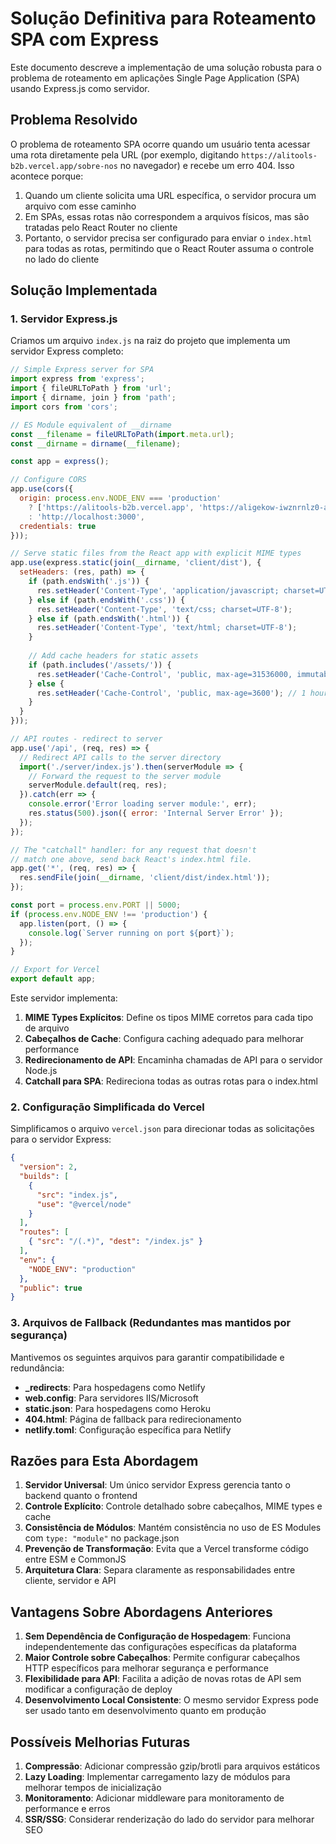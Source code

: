 # Solução Definitiva para Roteamento SPA com Express

Este documento descreve a implementação de uma solução robusta para o problema de roteamento em aplicações Single Page Application (SPA) usando Express.js como servidor.

## Problema Resolvido

O problema de roteamento SPA ocorre quando um usuário tenta acessar uma rota diretamente pela URL (por exemplo, digitando `https://alitools-b2b.vercel.app/sobre-nos` no navegador) e recebe um erro 404. Isso acontece porque:

1. Quando um cliente solicita uma URL específica, o servidor procura um arquivo com esse caminho
2. Em SPAs, essas rotas não correspondem a arquivos físicos, mas são tratadas pelo React Router no cliente
3. Portanto, o servidor precisa ser configurado para enviar o `index.html` para todas as rotas, permitindo que o React Router assuma o controle no lado do cliente

## Solução Implementada

### 1. Servidor Express.js

Criamos um arquivo `index.js` na raiz do projeto que implementa um servidor Express completo:

```javascript
// Simple Express server for SPA
import express from 'express';
import { fileURLToPath } from 'url';
import { dirname, join } from 'path';
import cors from 'cors';

// ES Module equivalent of __dirname
const __filename = fileURLToPath(import.meta.url);
const __dirname = dirname(__filename);

const app = express();

// Configure CORS
app.use(cors({
  origin: process.env.NODE_ENV === 'production' 
    ? ['https://alitools-b2b.vercel.app', 'https://aligekow-iwznrnlz0-alitools-projects.vercel.app'] 
    : 'http://localhost:3000',
  credentials: true
}));

// Serve static files from the React app with explicit MIME types
app.use(express.static(join(__dirname, 'client/dist'), {
  setHeaders: (res, path) => {
    if (path.endsWith('.js')) {
      res.setHeader('Content-Type', 'application/javascript; charset=UTF-8');
    } else if (path.endsWith('.css')) {
      res.setHeader('Content-Type', 'text/css; charset=UTF-8');
    } else if (path.endsWith('.html')) {
      res.setHeader('Content-Type', 'text/html; charset=UTF-8');
    }
    
    // Add cache headers for static assets
    if (path.includes('/assets/')) {
      res.setHeader('Cache-Control', 'public, max-age=31536000, immutable');
    } else {
      res.setHeader('Cache-Control', 'public, max-age=3600'); // 1 hour for other files
    }
  }
}));

// API routes - redirect to server
app.use('/api', (req, res) => {
  // Redirect API calls to the server directory
  import('./server/index.js').then(serverModule => {
    // Forward the request to the server module
    serverModule.default(req, res);
  }).catch(err => {
    console.error('Error loading server module:', err);
    res.status(500).json({ error: 'Internal Server Error' });
  });
});

// The "catchall" handler: for any request that doesn't
// match one above, send back React's index.html file.
app.get('*', (req, res) => {
  res.sendFile(join(__dirname, 'client/dist/index.html'));
});

const port = process.env.PORT || 5000;
if (process.env.NODE_ENV !== 'production') {
  app.listen(port, () => {
    console.log(`Server running on port ${port}`);
  });
}

// Export for Vercel
export default app;
```

Este servidor implementa:

1. **MIME Types Explícitos**: Define os tipos MIME corretos para cada tipo de arquivo
2. **Cabeçalhos de Cache**: Configura caching adequado para melhorar performance
3. **Redirecionamento de API**: Encaminha chamadas de API para o servidor Node.js
4. **Catchall para SPA**: Redireciona todas as outras rotas para o index.html

### 2. Configuração Simplificada do Vercel

Simplificamos o arquivo `vercel.json` para direcionar todas as solicitações para o servidor Express:

```json
{
  "version": 2,
  "builds": [
    { 
      "src": "index.js",
      "use": "@vercel/node"
    }
  ],
  "routes": [
    { "src": "/(.*)", "dest": "/index.js" }
  ],
  "env": {
    "NODE_ENV": "production"
  },
  "public": true
}
```

### 3. Arquivos de Fallback (Redundantes mas mantidos por segurança)

Mantivemos os seguintes arquivos para garantir compatibilidade e redundância:

- **_redirects**: Para hospedagens como Netlify
- **web.config**: Para servidores IIS/Microsoft
- **static.json**: Para hospedagens como Heroku
- **404.html**: Página de fallback para redirecionamento
- **netlify.toml**: Configuração específica para Netlify

## Razões para Esta Abordagem

1. **Servidor Universal**: Um único servidor Express gerencia tanto o backend quanto o frontend
2. **Controle Explícito**: Controle detalhado sobre cabeçalhos, MIME types e cache
3. **Consistência de Módulos**: Mantém consistência no uso de ES Modules com `type: "module"` no package.json
4. **Prevenção de Transformação**: Evita que a Vercel transforme código entre ESM e CommonJS
5. **Arquitetura Clara**: Separa claramente as responsabilidades entre cliente, servidor e API

## Vantagens Sobre Abordagens Anteriores

1. **Sem Dependência de Configuração de Hospedagem**: Funciona independentemente das configurações específicas da plataforma
2. **Maior Controle sobre Cabeçalhos**: Permite configurar cabeçalhos HTTP específicos para melhorar segurança e performance
3. **Flexibilidade para API**: Facilita a adição de novas rotas de API sem modificar a configuração de deploy
4. **Desenvolvimento Local Consistente**: O mesmo servidor Express pode ser usado tanto em desenvolvimento quanto em produção

## Possíveis Melhorias Futuras

1. **Compressão**: Adicionar compressão gzip/brotli para arquivos estáticos
2. **Lazy Loading**: Implementar carregamento lazy de módulos para melhorar tempos de inicialização
3. **Monitoramento**: Adicionar middleware para monitoramento de performance e erros
4. **SSR/SSG**: Considerar renderização do lado do servidor para melhorar SEO 